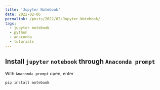 ```yaml
---
title: 'Jupyter Notebook'
date: 2022-02-06
permalink: /posts/2022/02/Jupyter-Notebook/
tags:
  - jupyter notebook
  - python
  - anaconda
  - tutorials
---
```


## Install `jupyter` `notebook` through `Anaconda prompt`
With `Anaconda prompt` open, enter

`pip install notebook`

